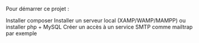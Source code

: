 Pour démarrer ce projet :

Installer composer
Installer un serveur local (XAMP/WAMP/MAMPP) ou installer php + MySQL
Créer un accès à un service SMTP comme mailtrap par exemple
